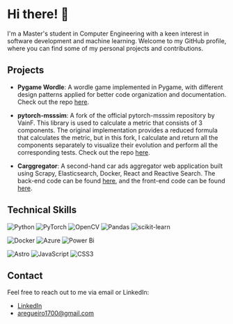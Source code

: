 # Hi there! 👋

I'm a Master's student in Computer Engineering with a keen interest in software development and machine learning. Welcome to my GitHub profile, where you can find some of my personal projects and contributions.

## Projects

- **Pygame Wordle**: A wordle game implemented in Pygame, with different design patterns applied for better code organization and documentation. Check out the repo [here](https://github.com/agr17/Pygame-Wordle).

- **pytorch-msssim**: A fork of the official pytorch-msssim repository by VainF. This library is used to calculate a metric that consists of 3 components. The original implementation provides a reduced formula that calculates the metric, but in this fork, I calculate and return all the components separately to visualize their evolution and perform all the corresponding tests. Check out the repo [here](https://github.com/agr17/pytorch-msssim).

- **Carggregator**: A second-hand car ads aggregator web application built using Scrapy, Elasticsearch, Docker, React and Reactive Search. The back-end code can be found [here](https://github.com/eliseobao/carggregator), and the front-end code can be found [here](https://github.com/eliseobao/carggregator-web).

## Technical Skills

![Python](https://img.shields.io/badge/python-3670A0?style=for-the-badge&logo=python&logoColor=ffdd54) ![PyTorch](https://img.shields.io/badge/PyTorch-%23EE4C2C.svg?style=for-the-badge&logo=PyTorch&logoColor=white) ![OpenCV](https://img.shields.io/badge/opencv-%23white.svg?style=for-the-badge&logo=opencv&logoColor=white) ![Pandas](https://img.shields.io/badge/pandas-%23150458.svg?style=for-the-badge&logo=pandas&logoColor=white) ![scikit-learn](https://img.shields.io/badge/scikit--learn-%23F7931E.svg?style=for-the-badge&logo=scikit-learn&logoColor=white) 

![Docker](https://img.shields.io/badge/docker-%230db7ed.svg?style=for-the-badge&logo=docker&logoColor=white) ![Azure](https://img.shields.io/badge/azure-%230072C6.svg?style=for-the-badge&logo=microsoftazure&logoColor=white) ![Power Bi](https://img.shields.io/badge/power_bi-F2C811?style=for-the-badge&logo=powerbi&logoColor=black) 

![Astro](https://img.shields.io/badge/Astro-BC52EE.svg?style=for-the-badge&logo=Astro&logoColor=white) ![JavaScript](https://img.shields.io/badge/javascript-%23323330.svg?style=for-the-badge&logo=javascript&logoColor=%23F7DF1E) ![CSS3](https://img.shields.io/badge/css3-%231572B6.svg?style=for-the-badge&logo=css3&logoColor=white)


## Contact

Feel free to reach out to me via email or LinkedIn:

 - [LinkedIn](https://www.linkedin.com/in/%C3%A1ngel-regueiro-feal/)
 - <a href="aregueiro1700@gmail.com">aregueiro1700@gmail.com</a>

<!--
### Hi! 👋

**agr17/agr17** is a ✨ _special_ ✨ repository because its `README.md` (this file) appears on your GitHub profile.

Here are some ideas to get you started:

- 🔭 I’m currently working on ...
- 🌱 I’m currently learning ...
- 👯 I’m looking to collaborate on ...
- 🤔 I’m looking for help with ...
- 💬 Ask me about ...
- 📫 How to reach me: ...
- 😄 Pronouns: ...
- ⚡ Fun fact: ...
-->

